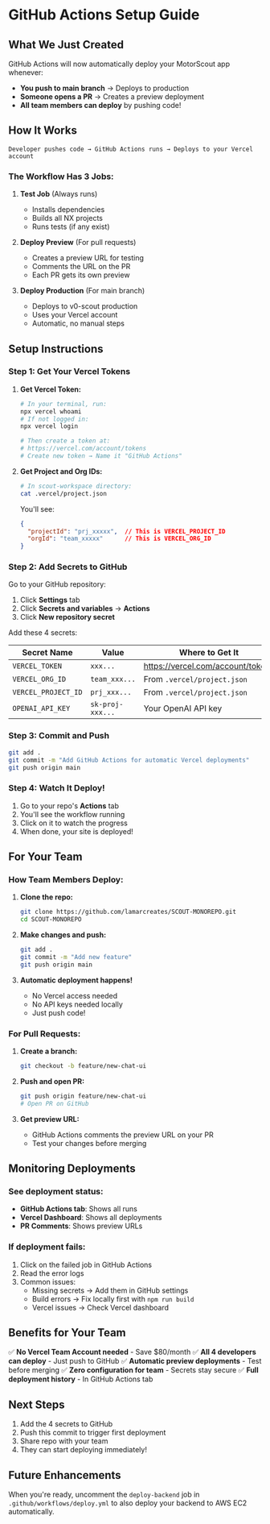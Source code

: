 # GitHub Actions Setup Guide

## What We Just Created

GitHub Actions will now automatically deploy your MotorScout app whenever:
- **You push to main branch** → Deploys to production
- **Someone opens a PR** → Creates a preview deployment
- **All team members can deploy** by pushing code!

## How It Works

```
Developer pushes code → GitHub Actions runs → Deploys to your Vercel account
```

### The Workflow Has 3 Jobs:

1. **Test Job** (Always runs)
   - Installs dependencies
   - Builds all NX projects
   - Runs tests (if any exist)

2. **Deploy Preview** (For pull requests)
   - Creates a preview URL for testing
   - Comments the URL on the PR
   - Each PR gets its own preview

3. **Deploy Production** (For main branch)
   - Deploys to v0-scout production
   - Uses your Vercel account
   - Automatic, no manual steps

## Setup Instructions

### Step 1: Get Your Vercel Tokens

1. **Get Vercel Token:**
   ```bash
   # In your terminal, run:
   npx vercel whoami
   # If not logged in:
   npx vercel login
   
   # Then create a token at:
   # https://vercel.com/account/tokens
   # Create new token → Name it "GitHub Actions"
   ```

2. **Get Project and Org IDs:**
   ```bash
   # In scout-workspace directory:
   cat .vercel/project.json
   ```
   You'll see:
   ```json
   {
     "projectId": "prj_xxxxx",  // This is VERCEL_PROJECT_ID
     "orgId": "team_xxxxx"      // This is VERCEL_ORG_ID
   }
   ```

### Step 2: Add Secrets to GitHub

Go to your GitHub repository:
1. Click **Settings** tab
2. Click **Secrets and variables** → **Actions**
3. Click **New repository secret**

Add these 4 secrets:

| Secret Name | Value | Where to Get It |
|------------|-------|-----------------|
| `VERCEL_TOKEN` | `xxx...` | https://vercel.com/account/tokens |
| `VERCEL_ORG_ID` | `team_xxx...` | From `.vercel/project.json` |
| `VERCEL_PROJECT_ID` | `prj_xxx...` | From `.vercel/project.json` |
| `OPENAI_API_KEY` | `sk-proj-xxx...` | Your OpenAI API key |

### Step 3: Commit and Push

```bash
git add .
git commit -m "Add GitHub Actions for automatic Vercel deployments"
git push origin main
```

### Step 4: Watch It Deploy!

1. Go to your repo's **Actions** tab
2. You'll see the workflow running
3. Click on it to watch the progress
4. When done, your site is deployed!

## For Your Team

### How Team Members Deploy:

1. **Clone the repo:**
   ```bash
   git clone https://github.com/lamarcreates/SCOUT-MONOREPO.git
   cd SCOUT-MONOREPO
   ```

2. **Make changes and push:**
   ```bash
   git add .
   git commit -m "Add new feature"
   git push origin main
   ```

3. **Automatic deployment happens!**
   - No Vercel access needed
   - No API keys needed locally
   - Just push code!

### For Pull Requests:

1. **Create a branch:**
   ```bash
   git checkout -b feature/new-chat-ui
   ```

2. **Push and open PR:**
   ```bash
   git push origin feature/new-chat-ui
   # Open PR on GitHub
   ```

3. **Get preview URL:**
   - GitHub Actions comments the preview URL on your PR
   - Test your changes before merging

## Monitoring Deployments

### See deployment status:
- **GitHub Actions tab**: Shows all runs
- **Vercel Dashboard**: Shows all deployments
- **PR Comments**: Shows preview URLs

### If deployment fails:
1. Click on the failed job in GitHub Actions
2. Read the error logs
3. Common issues:
   - Missing secrets → Add them in GitHub settings
   - Build errors → Fix locally first with `npm run build`
   - Vercel issues → Check Vercel dashboard

## Benefits for Your Team

✅ **No Vercel Team Account needed** - Save $80/month
✅ **All 4 developers can deploy** - Just push to GitHub
✅ **Automatic preview deployments** - Test before merging
✅ **Zero configuration for team** - Secrets stay secure
✅ **Full deployment history** - In GitHub Actions tab

## Next Steps

1. Add the 4 secrets to GitHub
2. Push this commit to trigger first deployment
3. Share repo with your team
4. They can start deploying immediately!

## Future Enhancements

When you're ready, uncomment the `deploy-backend` job in `.github/workflows/deploy.yml` to also deploy your backend to AWS EC2 automatically.